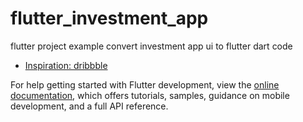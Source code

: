 # flutter_investment_app

flutter project example convert investment app ui to flutter dart code

- [Inspiration: dribbble](https://dribbble.com/shots/20995418-Dinvest-Investment-App)

For help getting started with Flutter development, view the
[online documentation](https://docs.flutter.dev/), which offers tutorials,
samples, guidance on mobile development, and a full API reference.
